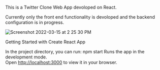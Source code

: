 This is a Twitter Clone Web App devoloped on React.


Currently only the front end functionality is devoloped and the backend configuration is in progress.


![Screenshot 2022-03-15 at 2 25 30 PM](https://user-images.githubusercontent.com/98143718/158550637-b3cd89a5-462d-44e2-8ab3-2c9135e05ac1.png)

Getting Started with Create React App


In the project directory, you can run:
npm start
Runs the app in the development mode.\
Open [http://localhost:3000](http://localhost:3000) to view it in your browser.
